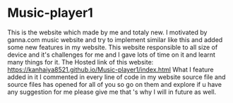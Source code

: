 # Music-player1
This is the website which made by me and totaly new. I motivated by ganna.com music website and try to implement similar like this and added some new features in my website. This website responsible to all size of device and it's challenges for me and I gave lots of time on it and learnt many things for it.
The Hosted link of this website: https://kanhaiya8521.github.io/Music-player1/index.html
What I feature added in it I commented in every line of code in my website source file and source files has opened for all of you so go on them and explore if u have any suggestion for me please give me that 's why I will in future as well.

